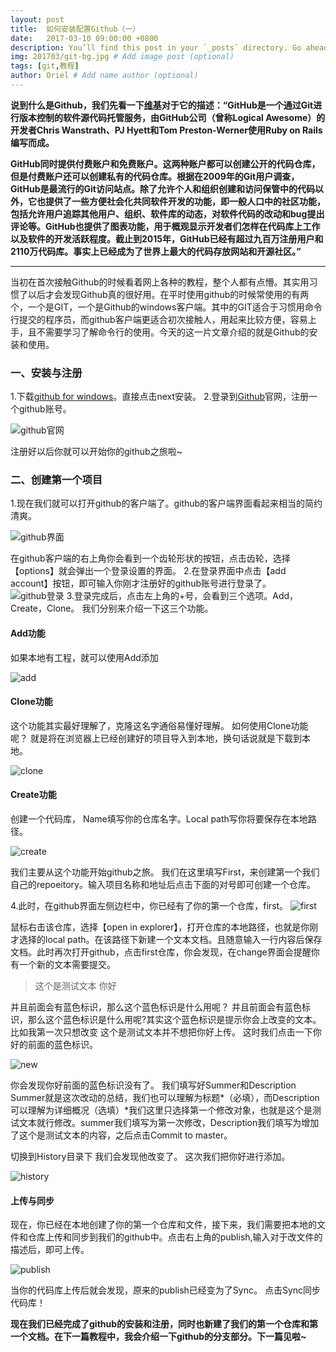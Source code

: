 ```yaml
---
layout: post
title:  如何安装配置Github（一）
date:   2017-03-10 09:00:00 +0800
description: You’ll find this post in your `_posts` directory. Go ahead and edit it and re-build the site to see your changes. # Add post description (optional)
img: 201703/git-bg.jpg # Add image post (optional)
tags: [git,教程]
author: Oriel # Add name author (optional)
---
```

**说到什么是Github，我们先看一下[维基](https://zh.wikipedia.org/wiki/GitHub "维基")对于它的描述：“GitHub是一个通过Git进行版本控制的软件源代码托管服务，由GitHub公司（曾称Logical Awesome）的开发者Chris Wanstrath、PJ Hyett和Tom Preston-Werner使用Ruby on Rails编写而成。**

**GitHub同时提供付费账户和免费账户。这两种账户都可以创建公开的代码仓库，但是付费账户还可以创建私有的代码仓库。根据在2009年的Git用户调查，GitHub是最流行的Git访问站点。除了允许个人和组织创建和访问保管中的代码以外，它也提供了一些方便社会化共同软件开发的功能，即一般人口中的社区功能，包括允许用户追踪其他用户、组织、软件库的动态，对软件代码的改动和bug提出评论等。GitHub也提供了图表功能，用于概观显示开发者们怎样在代码库上工作以及软件的开发活跃程度。截止到2015年，GitHub已经有超过九百万注册用户和2110万代码库。事实上已经成为了世界上最大的代码存放网站和开源社区。”**

------------
当初在首次接触Github的时候看着网上各种的教程，整个人都有点懵。其实用习惯了以后才会发现Github真的很好用。在平时使用github的时候常使用的有两个，一个是GIT，一个是Github的windows客户端。其中的GIT适合于习惯用命令行提交的程序员，而github客户端更适合初次接触人，用起来比较方便，容易上手，且不需要学习了解命令行的使用。今天的这一片文章介绍的就是Github的安装和使用。

###  一、安装与注册
1.下载[github for windows](https://desktop.github.com/ "github for windows")。直接点击next安装。
2.登录到[Github](https://github.com/ "Github")官网，注册一个github账号。

![github官网]({{site.baseurl}}/assets/img/201703/1.png)

注册好以后你就可以开始你的github之旅啦~

### 二、创建第一个项目
1.现在我们就可以打开github的客户端了。github的客户端界面看起来相当的简约清爽。

![github界面]({{site.baseurl}}/assets/img/201703/github界面.png)

在github客户端的右上角你会看到一个齿轮形状的按钮，点击齿轮，选择【options】就会弹出一个登录设置的界面。
2.在登录界面中点击【add account】按钮，即可输入你刚才注册好的github账号进行登录了。
![github登录]({{site.baseurl}}/assets/img/201703/登录.png)
3.登录完成后，点击左上角的+号，会看到三个选项。Add，Create，Clone。  我们分别来介绍一下这三个功能。
#### Add功能
如果本地有工程，就可以使用Add添加

![add]({{site.baseurl}}/assets/img/201703/add.png)

#### Clone功能
这个功能其实最好理解了，克隆这名字通俗易懂好理解。 如何使用Clone功能呢？  就是将在浏览器上已经创建好的项目导入到本地，换句话说就是下载到本地。

![clone]({{site.baseurl}}/assets/img/201703/clone.png)

#### Create功能
创建一个代码库， Name填写你的仓库名字。Local path写你将要保存在本地路径。

![create]({{site.baseurl}}/assets/img/201703/create.png)

我们主要从这个功能开始github之旅。  我们在这里填写First，来创建第一个我们自己的repoeitory。输入项目名称和地址后点击下面的对号即可创建一个仓库。

4.此时，在github界面左侧边栏中，你已经有了你的第一个仓库，first。
![first]({{site.baseurl}}/assets/img/201703/first.png)

鼠标右击该仓库，选择【open in explorer】，打开仓库的本地路径，也就是你刚才选择的local path。在该路径下新建一个文本文档。且随意输入一行内容后保存文档。此时再次打开github，点击first仓库，你会发现，在change界面会提醒你有一个新的文本需要提交。

> 这个是测试文本
你好

并且前面会有蓝色标识，那么这个蓝色标识是什么用呢？ 并且前面会有蓝色标识，那么这个蓝色标识是什么用呢?其实这个蓝色标识是提示你会上改变的文本。比如我第一次只想改变 这个是测试文本并不想把你好上传。 这时我们点击一下你好的前面的蓝色标识。

![new]({{site.baseurl}}/assets/img/201703/new.png)

你会发现你好前面的蓝色标识没有了。 我们填写好Summer和Description Summer就是这次改动的总结，我们也可以理解为标题*（必填），而Description可以理解为详细概况（选填）*我们这里只选择第一个修改对象，也就是这个是测试文本就行修改。summer我们填写为第一次修改，Description我们填写为增加了这个是测试文本的内容，之后点击Commit to master。

切换到History目录下  我们会发现他改变了。 这次我们把你好进行添加。

![history]({{site.baseurl}}/assets/img/201703/history.png)

#### 上传与同步
现在，你已经在本地创建了你的第一个仓库和文件，接下来，我们需要把本地的文件和仓库上传和同步到我们的github中。点击右上角的publish,输入对于改文件的描述后，即可上传。

![publish]({{site.baseurl}}/assets/img/201703/publish.png)

当你的代码库上传后就会发现，原来的publish已经变为了Sync。  点击Sync同步代码库！

**现在我们已经完成了github的安装和注册，同时也新建了我们的第一个仓库和第一个文档。在下一篇教程中，我会介绍一下github的分支部分。下一篇见啦~**






